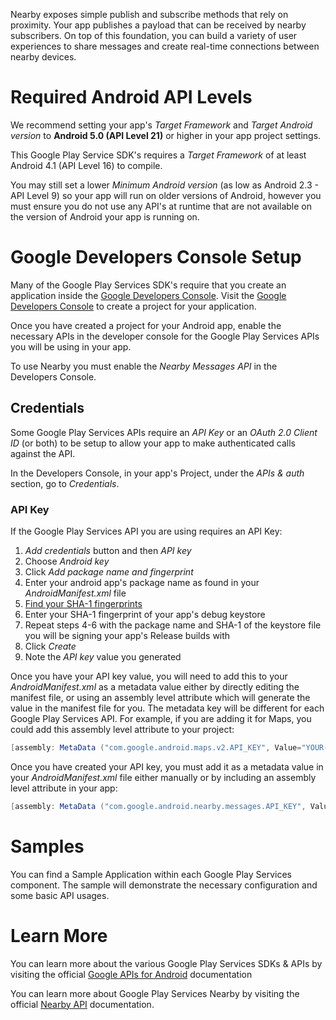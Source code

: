 Nearby exposes simple publish and subscribe methods that rely on proximity. Your app publishes a payload that can be received by nearby subscribers. On top of this foundation, you can build a variety of user experiences to share messages and create real-time connections between nearby devices.



Required Android API Levels
===========================

We recommend setting your app's *Target Framework* and *Target Android version* to **Android 5.0 (API Level 21)** or higher in your app project settings.

This Google Play Service SDK's requires a *Target Framework* of at least Android 4.1 (API Level 16) to compile.

You may still set a lower *Minimum Android version* (as low as Android 2.3 - API Level 9) so your app will run on older versions of Android, however you must ensure you do not use any API's at runtime that are not available on the version of Android your app is running on.




Google Developers Console Setup
=================================

Many of the Google Play Services SDK's require that you create an application inside the [Google Developers Console][1].  Visit the [Google Developers Console][1] to create a project for your application.

Once you have created a project for your Android app, enable the necessary APIs in the developer console for the Google Play Services APIs you will be using in your app.



To use Nearby you must enable the *Nearby Messages API* in the Developers Console.



Credentials
-----------

Some Google Play Services APIs require an *API Key* or an *OAuth 2.0 Client ID* (or both) to be setup to allow your app to make authenticated calls against the API.

In the Developers Console, in your app's Project, under the *APIs & auth* section, go to *Credentials*.





### API Key

If the Google Play Services API you are using requires an API Key:

  1. *Add credentials* button and then *API key*
  2. Choose *Android key*
  3. Click *Add package name and fingerprint*
  4. Enter your android app's package name as found in your *AndroidManifest.xml* file
  5. [Find your SHA-1 fingerprints][2]
  6. Enter your SHA-1 fingerprint of your app's debug keystore
  7. Repeat steps 4-6 with the package name and SHA-1 of the keystore file you will be signing your app's Release builds with
  8. Click *Create*
  9. Note the *API key* value you generated

Once you have your API key value, you will need to add this to your *AndroidManifest.xml* as a metadata value either by directly editing the manifest file, or using an assembly level attribute which will generate the value in the manifest file for you.  The metadata key will be different for each Google Play Services API.  For example, if you are adding it for Maps, you could add this assembly level attribute to your project:

```csharp
[assembly: MetaData ("com.google.android.maps.v2.API_KEY", Value="YOUR-API-KEY")]
```


Once you have created your API key, you must add it as a metadata value in your *AndroidManifest.xml* file either manually or by including an assembly level attribute in your app:

```csharp
[assembly: MetaData ("com.google.android.nearby.messages.API_KEY", Value="YOUR-API-KEY")]
```



Samples
=======

You can find a Sample Application within each Google Play Services component.  The sample will demonstrate the necessary configuration and some basic API usages.






Learn More
==========

You can learn more about the various Google Play Services SDKs & APIs by visiting the official [Google APIs for Android][3] documentation


You can learn more about Google Play Services Nearby by visiting the official [Nearby API](https://developers.google.com/nearby/) documentation.



[1]: https://console.developers.google.com/ "Google Developers Console"
[2]: https://developer.xamarin.com/guides/android/deployment,_testing,_and_metrics/MD5_SHA1/ "Finding your SHA-1 Fingerprints"
[3]: https://developers.google.com/android/ "Google APIs for Android"
[4]: https://firebase.google.com/console/ "Firebase Developer Console"
[5]: https://firebase.google.com/ "Firebase"
